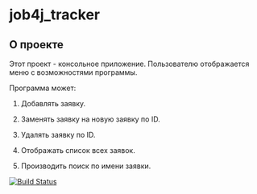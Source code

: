 # job4j_tracker

## О проекте

Этот проект - консольное приложение. Пользователю отображается меню с возможностями программы.

Программа может:

1. Добавлять заявку.

1. Заменять заявку на новую заявку по ID.

1. Удалять заявку по ID.

1. Отображать список всех заявок.

1. Производить поиск по имени заявки.


[![Build Status](https://app.travis-ci.com/LeonidAlekseenko/job4j_tracker.svg?branch=main)](https://app.travis-ci.com/LeonidAlekseenko/job4j_tracker)
